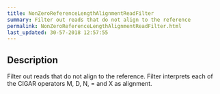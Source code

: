 ```yaml
---
title: NonZeroReferenceLengthAlignmentReadFilter
summary: Filter out reads that do not align to the reference
permalink: NonZeroReferenceLengthAlignmentReadFilter.html
last_updated: 30-57-2018 12:57:55
---
```



## Description

Filter out reads that do not align to the reference. Filter interprets each of the CIGAR operators M, D, N, = and X as alignment.

